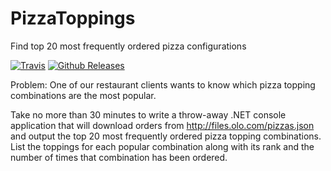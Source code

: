 # PizzaToppings
Find top 20 most frequently ordered pizza configurations

[![Travis](https://img.shields.io/travis/rust-lang/rust.svg)]() [![Github Releases](https://img.shields.io/github/downloads/atom/atom/latest/total.svg)]()

Problem: One of our restaurant clients wants to know which pizza topping combinations are the most popular.

Take no more than 30 minutes to write a throw-away .NET console application that will download orders from http://files.olo.com/pizzas.json and output the top 20 most frequently ordered pizza topping combinations. List the toppings for each popular combination along with its rank and the number of times that combination has been ordered.
